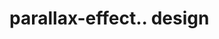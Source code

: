 # parallax-effect.. design                                                                                                                                                                                                                                                                                              
                                     

